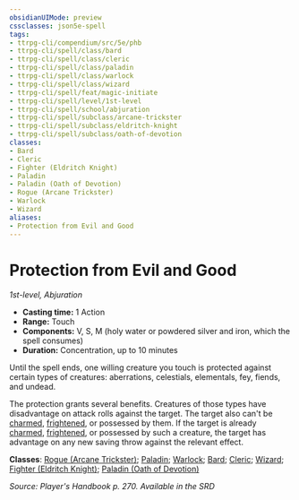 ```yaml
---
obsidianUIMode: preview
cssclasses: json5e-spell
tags:
- ttrpg-cli/compendium/src/5e/phb
- ttrpg-cli/spell/class/bard
- ttrpg-cli/spell/class/cleric
- ttrpg-cli/spell/class/paladin
- ttrpg-cli/spell/class/warlock
- ttrpg-cli/spell/class/wizard
- ttrpg-cli/spell/feat/magic-initiate
- ttrpg-cli/spell/level/1st-level
- ttrpg-cli/spell/school/abjuration
- ttrpg-cli/spell/subclass/arcane-trickster
- ttrpg-cli/spell/subclass/eldritch-knight
- ttrpg-cli/spell/subclass/oath-of-devotion
classes:
- Bard
- Cleric
- Fighter (Eldritch Knight)
- Paladin
- Paladin (Oath of Devotion)
- Rogue (Arcane Trickster)
- Warlock
- Wizard
aliases:
- Protection from Evil and Good
---
```

# Protection from Evil and Good
*1st-level, Abjuration*  


- **Casting time:** 1 Action
- **Range:** Touch
- **Components:** V, S, M (holy water or powdered silver and iron, which the spell consumes)
- **Duration:** Concentration, up to 10 minutes

Until the spell ends, one willing creature you touch is protected against certain types of creatures: aberrations, celestials, elementals, fey, fiends, and undead.

The protection grants several benefits. Creatures of those types have disadvantage on attack rolls against the target. The target also can't be [charmed](/CLI/conditions.md#Charmed), [frightened](/CLI/conditions.md#Frightened), or possessed by them. If the target is already [charmed](/CLI/conditions.md#Charmed), [frightened](/CLI/conditions.md#Frightened), or possessed by such a creature, the target has advantage on any new saving throw against the relevant effect.

**Classes**: [Rogue (Arcane Trickster)](/CLI/lists/list-spells-classes-rogue-arcane-trickster.md); [Paladin](/CLI/lists/list-spells-classes-paladin.md); [Warlock](/CLI/lists/list-spells-classes-warlock.md); [Bard](/CLI/lists/list-spells-classes-bard.md); [Cleric](/CLI/lists/list-spells-classes-cleric.md); [Wizard](/CLI/lists/list-spells-classes-wizard.md); [Fighter (Eldritch Knight)](/CLI/lists/list-spells-classes-fighter-eldritch-knight.md); [Paladin (Oath of Devotion)](/CLI/lists/list-spells-classes-paladin-oath-of-devotion.md)

*Source: Player's Handbook p. 270. Available in the <span title='Systems Reference Document (5.1)'>SRD</span>*